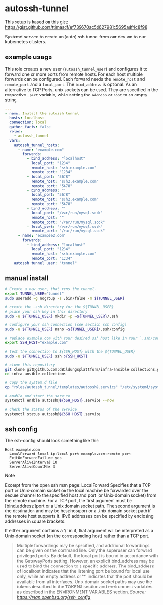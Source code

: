 # autossh-tunnel
This setup is based on this gist: https://gist.github.com/ttimasdf/ef739670ac5d627981c5695adf4c8f98

Systemd service to create an (auto) ssh tunnel from our dev vm to our kubernetes clusters.

## example usage

This role creates a new user (`autossh_tunnel_user`) and configures it to forward one or more ports from remote hosts.
For each host multiple forwards can be configured.
Each forward needs the `remote_host` and `remote_port` and a `local_port`. The `bind_address` is optional.
As an alternative to TCP Ports, unix sockets can be used.
They are specified in the respective `_port` variable, while setting the `address` or `host` to an empty string.


~~~yaml
---
- name: Install the autossh tunnel
  hosts: localhost
  connection: local
  gather_facts: false
  roles:
    - autossh_tunnel
  vars:
    autossh_tunnel_hosts:
      - name: "example.com"
        forwards:
          - bind_address: "localhost"
            local_port: "1234"
            remote_host: "ssh.example.com"
            remote_port: "1234"
          - local_port: "5678"
            remote_host: "ssh2.example.com"
            remote_port: "5678"
          - bind_address: ""
            local_port: "5678"
            remote_host: "ssh2.example.com"
            remote_port: "5678"
          - bind_address: ""
            local_port: "/var/run/mysql.sock"
            remote_host: ""
            remote_port: "/var/run/mysql.sock"
          - local_port: "/var/run/mysql.sock"
            remote_port: "/var/run/mysql.sock"
      - name: "example2.com"
        forwards:
          - bind_address: "localhost"
            local_port: "1234"
            remote_host: "ssh.example.com"
            remote_port: "1234"
    autossh_tunnel_user: "tunnel"
~~~

## manual install
~~~bash
# Create a new user, that runs the tunnel.
export TUNNEL_USER="tunnel"
sudo useradd -g nogroup -s /bin/false -m ${TUNNEL_USER}

# create the .ssh directory for the ${TUNNEL_USER}
# place your ssh key in this directory
sudo -u ${TUNNEL_USER} mkdir -p ~${TUNNEL_USER}/.ssh

# configure your ssh connection (see section ssh config)
sudo -u ${TUNNEL_USER} nano ~${TUNNEL_USER}/.ssh/config

# replace example.com with your desired ssh host like in your `.ssh/config`
export SSH_HOST="example.com"

# test the connection to ${SSH_HOST} with the ${TUNNEL_USER}
sudo -u ${TUNNEL_USER} ssh ${SSH_HOST}

# clone this repository
git clone git@github.com:dBildungsplattform/infra-ansible-collections.git
cd infra-ansible-collections

# copy the system.d file
cp "roles/autossh_tunnel/templates/autossh@.service" "/etc/systemd/system/autossh@${SSH_HOST}.service"

# enable and start the service
systemctl enable autossh@${SSH_HOST}.service --now

# check the status of the service
systemctl status autossh@${SSH_HOST}.service
~~~

## ssh config

The ssh-config should look something like this:

~~~
Host example.com
  LocalForward local-ip:local-port example.com:remote-port
  ExitOnForwardFailure yes
  ServerAliveInterval 10
  ServerAliveCountMax 3
~~~

> [!Note]
> Excerpt from the open ssh man page:
> LocalForward
> Specifies that a TCP port or Unix-domain socket on the local machine be forwarded over the secure channel to the specified host and port (or Unix-domain socket) from the remote machine.
> For a TCP port, the first argument must be [bind_address:]port or a Unix domain socket path.
> The second argument is the destination and may be host:hostport or a Unix domain socket path if the remote host supports it.
> IPv6 addresses can be specified by enclosing addresses in square brackets.
>
> If either argument contains a '/' in it, that argument will be interpreted as a Unix-domain socket (on the corresponding host) rather than a TCP port.

> Multiple forwardings may be specified, and additional forwardings can be given on the command line.
> Only the superuser can forward privileged ports. By default, the local port is bound in accordance with the GatewayPorts setting.
> However, an explicit bind_address may be used to bind the connection to a specific address.
> The bind_address of localhost indicates that the listening port be bound for local use only, while an empty address or ‘*’ indicates that the port should be available from all interfaces.
> Unix domain socket paths may use the tokens described in the TOKENS section and environment variables as described in the ENVIRONMENT VARIABLES section.
> *Source: https://man.openbsd.org/ssh_config*
